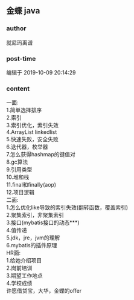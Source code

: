 ## 金蝶 java
### author 
就尼玛离谱
### post-time 

编辑于  2019-10-09 20:14:29
### content 
<div class="post-topic-des nc-post-content">
 一面:
 <br/>
 1.简单选择排序
 <br/>
 2.索引
 <br/>
 3.索引优化，索引失效
 <br/>
 4.ArrayList linkedlist
 <br/>
 5.快速失败，安全失败
 <br/>
 6.迭代器，枚举器
 <br/>
 7.怎么获得hashmap的键值对
 <br/>
 8.gc算法
 <br/>
 9.引用类型
 <br/>
 10.堆和栈
 <br/>
 11.final和finally(aop)
 <br/>
 12.项目逻辑
 <br/>
 二面:
 <br/>
 1.怎么优化like导致的索引失效(翻转函数，覆盖索引)
 <br/>
 2.聚集索引，非聚集索引
 <br/>
 3.接口(mybatis接口的动态***)
 <br/>
 4.值传递
 <br/>
 5.jdk，jre，jvm的理解
 <br/>
 6.mybatis的插件原理
 <br/>
 HR面:
 <br/>
 1.给她介绍项目
 <br/>
 2.岗前培训
 <br/>
 3.期望工作地点
 <br/>
 4.学校成绩
 <br/>
 许愿借贷宝，大华，金蝶的offer
 <img alt="" src="https://uploadfiles.nowcoder.com/message_images/20190928/1120257_1569648832313_discuss_1569648831394.jpeg"/>
</div>
